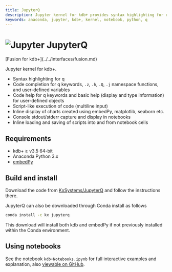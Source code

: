```yaml
---
title: JupyterQ
description: Jupyter kernel for kdb+ provides syntax highlighting for q; code completion for q keywords, and namespace functions, and user-defined variables; code help for q keywords and basic help (display and type information) for user-defined objects; script-like execution of code (multiline input); inline display of charts created using embedPy, matplotlib, seaborn etc.; console stdout/stderr capture and display in notebooks; inline loading and saving of scripts into and from notebook cells
keywords: anaconda, jupyter, kdb+, kernel, notebook, python, q
---
```


# ![Jupyter](../../interfaces/img/jupyter.png) JupyterQ

<div class="fusion" markdown="1">
<i class="fab fa-superpowers"></i> [Fusion for kdb+](../../interfaces/fusion.md)
</div>



Jupyter kernel for kdb+.

-   Syntax highlighting for q
-   Code completion for q keywords, `.z`, `.h`, `.Q`, `.j` namespace functions, and user-defined variables
-   Code help for q keywords and basic help (display and type information) for user-defined objects
-   Script-like execution of code (multiline input)
-   Inline display of charts created using embedPy, matplotlib, seaborn etc.
-   Console stdout/stderr capture and display in notebooks
-   Inline loading and saving of scripts into and from notebook cells


## Requirements 

-   kdb+ ≥ v3.5 64-bit
-   Anaconda Python 3.x
-   [embedPy](https://github.com/KxSystems/embedPy)


## Build and install

<i class="fas fa-download"></i> Download the code from <i class="fab fa-github"></i> [KxSystems/JupyterQ](https://github.com/kxsystems/jupyterq) and follow the instructions there.

JupyterQ can also be downloaded through Conda install as follows

```bash
conda install -c kx jupyterq
```

This download will install both kdb and embedPy if not previously installed within the Conda environment.


## Using notebooks

See the notebook `kdb+Notebooks.ipynb` for full interactive examples and explanation, also [viewable on GitHub](https://github.com/KxSystems/jupyterq/blob/master/kdb%2BNotebooks.ipynb).
